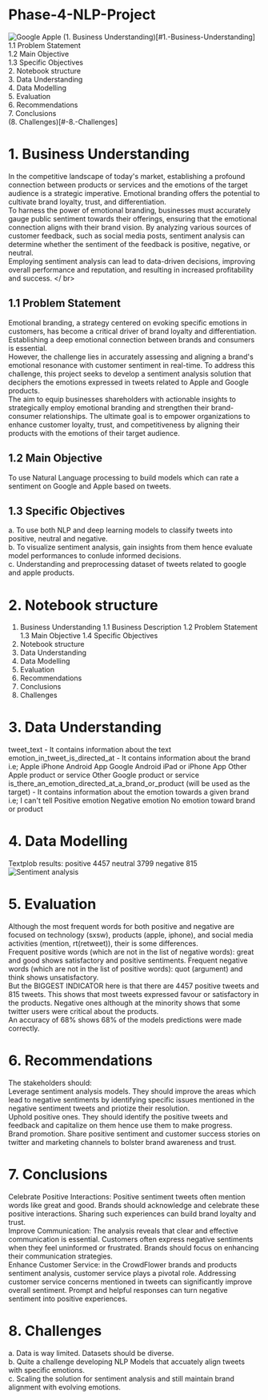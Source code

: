 # Phase-4-NLP-Project
![Google Apple](https://github.com/MuchiriKinyua/Phase-4-NLP-Project/assets/113877377/92e62fe7-1a89-473a-b0dc-bab30bdf02d1)
(1. Business Understanding)[#1.-Business-Understanding] </br>
1.1 Problem Statement </br>
1.2 Main Objective </br>
1.3 Specific Objectives </br>
2. Notebook structure </br>
3. Data Understanding </br>
4. Data Modelling </br>
5. Evaluation </br>
6. Recommendations </br>
7. Conclusions </br>
(8. Challenges)[#-8.-Challenges]
# 1. Business Understanding
In the competitive landscape of today's market, establishing a profound connection between products or services and the emotions of the target audience is a strategic imperative. Emotional branding offers the potential to cultivate brand loyalty, trust, and differentiation. </br>
To harness the power of emotional branding, businesses must accurately gauge public sentiment towards their offerings, ensuring that the emotional connection aligns with their brand vision. By analyzing various sources of customer feedback, such as social media posts, sentiment analysis can determine whether the sentiment of the feedback is positive, negative, or neutral. </br>
Employing sentiment analysis can lead to data-driven decisions, improving overall performance and reputation, and resulting in increased profitability and success. </ br>
## 1.1 Problem Statement
Emotional branding, a strategy centered on evoking specific emotions in customers, has become a critical driver of brand loyalty and differentiation. Establishing a deep emotional connection between brands and consumers is essential. </br>
However, the challenge lies in accurately assessing and aligning a brand's emotional resonance with customer sentiment in real-time. To address this challenge, this project seeks to develop a sentiment analysis solution that deciphers the emotions expressed in tweets related to Apple and Google products. </br>
The aim to equip businesses shareholders with actionable insights to strategically employ emotional branding and strengthen their brand-consumer relationships. The ultimate goal is to empower organizations to enhance customer loyalty, trust, and competitiveness by aligning their products with the emotions of their target audience. 
## 1.2 Main Objective
To use Natural Language processing to build models which can rate a sentiment on Google and Apple based on tweets.
## 1.3 Specific Objectives
a. To use both NLP and deep learning models to classify tweets into positive, neutral and negative. </br>
b. To visualize sentiment analysis, gain insights from them hence evaluate model performances to conlude informed decisions. </br>
c. Understanding and preprocessing dataset of tweets related to google and apple products.
# 2. Notebook structure
1. Business Understanding
1.1 Business Description
1.2 Problem Statement
1.3 Main Objective
1.4 Specific Objectives
2. Notebook structure
3. Data Understanding
4. Data Modelling
5. Evaluation
6. Recommendations
7. Conclusions
8. Challenges
# 3. Data Understanding
tweet_text - It contains information about the text
emotion_in_tweet_is_directed_at - It contains information about the brand
i.e;
Apple
iPhone
Android App
Google Android
iPad or iPhone App
Other Apple product or service
Other Google product or service
is_there_an_emotion_directed_at_a_brand_or_product (will be used as the target) - It contains information about the emotion towards a given brand
i.e;
I can't tell
Positive emotion
Negative emotion
No emotion toward brand or product
# 4. Data Modelling
Textplob results:
positive    4457
neutral     3799
negative     815
![Sentiment analysis](https://github.com/MuchiriKinyua/Phase-4-NLP-Project/assets/113877377/44831d8b-e1c0-4458-b9fc-3bbebd857590)
# 5. Evaluation
Although the most frequent words for both positive and negative are focused on technology (sxsw), products (apple, iphone), and social media activities (mention, rt(retweet)), their is some differences. </br>
Frequent positive words (which are not in the list of negative words): great and good shows satisfactory and positive sentiments. Frequent negative words (which are not in the list of positive words): quot (argument) and think shows unsatisfactory. </br>
But the BIGGEST INDICATOR here is that there are 4457 positive tweets and 815 tweets. This shows that most tweets expressed favour or satisfactory in the products. Negative ones although at the minority shows that some twitter users were critical about the products. </br>
An accuracy of 68% shows 68% of the models predictions were made correctly.
# 6. Recommendations
The stakeholders should: </br>
Leverage sentiment analysis models. They should improve the areas which lead to negative sentiments by identifying specific issues mentioned in the negative sentiment tweets and priotize their resolution. </br>
Uphold positive ones. They should identify the positive tweets and feedback and capitalize on them hence use them to make progress. </br>
Brand promotion. Share positive sentiment and customer success stories on twitter and marketing channels to bolster brand awareness and trust. </br>
# 7. Conclusions
Celebrate Positive Interactions: Positive sentiment tweets often mention words like great and good. Brands should acknowledge and celebrate these positive interactions. Sharing such experiences can build brand loyalty and trust. </br>
Improve Communication: The analysis reveals that clear and effective communication is essential. Customers often express negative sentiments when they feel uninformed or frustrated. Brands should focus on enhancing their communication strategies. </br>
Enhance Customer Service: in the CrowdFlower brands and products sentiment analysis, customer service plays a pivotal role. Addressing customer service concerns mentioned in tweets can significantly improve overall sentiment. Prompt and helpful responses can turn negative sentiment into positive experiences. </br>
# 8. Challenges
a. Data is way limited. Datasets should be diverse. </br>
b. Quite a challenge developing NLP Models that accuately align tweets with specific emotions. </br>
c. Scaling the solution for sentiment analysis and still maintain brand alignment with evolving emotions. </br>
